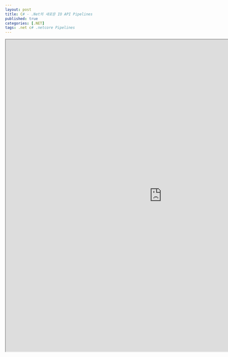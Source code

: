 ```yaml
---
layout: post
title: C# - .Net의 새로운 IO API Pipelines
published: true
categories: [.NET]
tags: .net c# .netcore Pipelines
---  
```

<iframe width="1024" height="1024" src="https://docs.google.com/document/d/e/2PACX-1vQO_M5K8RCBsg5jfYtIO0cxK5DZlLHVNkX2E7Rtcu85QNAsLN5HV3z37r8AVzbUkzjIjMZ5Y7DB_3nJ/pub?embedded=true"></iframe>    
   